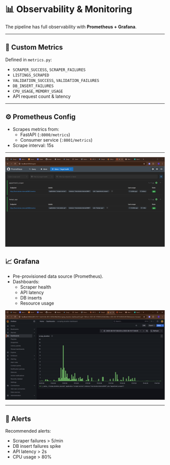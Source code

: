 
# 📊 Observability & Monitoring

The pipeline has full observability with **Prometheus + Grafana**.

---

## 🔑 Custom Metrics
Defined in `metrics.py`:
- `SCRAPER_SUCCESS`, `SCRAPER_FAILURES`
- `LISTINGS_SCRAPED`
- `VALIDATION_SUCCESS`, `VALIDATION_FAILURES`
- `DB_INSERT_FAILURES`
- `CPU_USAGE`, `MEMORY_USAGE`
- API request count & latency

---

## ⚙️ Prometheus Config
- Scrapes metrics from:
  - FastAPI (`:8000/metrics`)
  - Consumer service (`:8001/metrics`)
- Scrape interval: 15s

---
![Prometheus Dashboard](images/prometheus.jpg)


## 📈 Grafana
- Pre-provisioned data source (Prometheus).
- Dashboards:
  - Scraper health
  - API latency
  - DB inserts
  - Resource usage

![Grafana Dashboard](images/grafana.jpg)

---

## 🚨 Alerts
Recommended alerts:
- Scraper failures > 5/min
- DB insert failures spike
- API latency > 2s
- CPU usage > 80%
